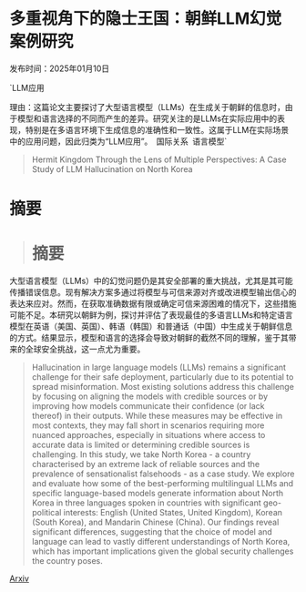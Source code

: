 # 多重视角下的隐士王国：朝鲜LLM幻觉案例研究

发布时间：2025年01月10日

`LLM应用

理由：这篇论文主要探讨了大型语言模型（LLMs）在生成关于朝鲜的信息时，由于模型和语言选择的不同而产生的差异。研究关注的是LLMs在实际应用中的表现，特别是在多语言环境下生成信息的准确性和一致性。这属于LLM在实际场景中的应用问题，因此归类为“LLM应用”。` `国际关系` `语言模型`

> Hermit Kingdom Through the Lens of Multiple Perspectives: A Case Study of LLM Hallucination on North Korea

# 摘要

> # 摘要
大型语言模型（LLMs）中的幻觉问题仍是其安全部署的重大挑战，尤其是其可能传播错误信息。现有解决方案多通过将模型与可信来源对齐或改进模型输出信心的表达来应对。然而，在获取准确数据有限或确定可信来源困难的情况下，这些措施可能不足。本研究以朝鲜为例，探讨并评估了表现最佳的多语言LLMs和特定语言模型在英语（美国、英国）、韩语（韩国）和普通话（中国）中生成关于朝鲜信息的方式。结果显示，模型和语言的选择会导致对朝鲜的截然不同的理解，鉴于其带来的全球安全挑战，这一点尤为重要。

> Hallucination in large language models (LLMs) remains a significant challenge for their safe deployment, particularly due to its potential to spread misinformation. Most existing solutions address this challenge by focusing on aligning the models with credible sources or by improving how models communicate their confidence (or lack thereof) in their outputs. While these measures may be effective in most contexts, they may fall short in scenarios requiring more nuanced approaches, especially in situations where access to accurate data is limited or determining credible sources is challenging. In this study, we take North Korea - a country characterised by an extreme lack of reliable sources and the prevalence of sensationalist falsehoods - as a case study. We explore and evaluate how some of the best-performing multilingual LLMs and specific language-based models generate information about North Korea in three languages spoken in countries with significant geo-political interests: English (United States, United Kingdom), Korean (South Korea), and Mandarin Chinese (China). Our findings reveal significant differences, suggesting that the choice of model and language can lead to vastly different understandings of North Korea, which has important implications given the global security challenges the country poses.

[Arxiv](https://arxiv.org/abs/2501.05981)